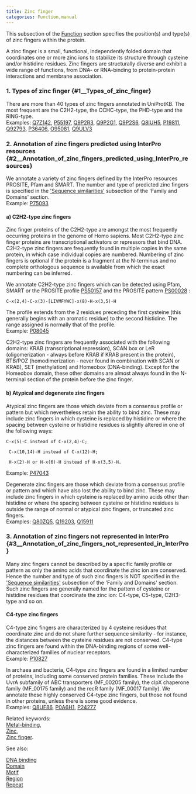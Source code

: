 ```yaml
---
title: Zinc finger
categories: Function,manual
---
```


This subsection of the [Function](https://www.uniprot.org/help/function%5Fsection) section specifies the position(s) and type(s) of zinc fingers within the protein.

A zinc finger is a small, functional, independently folded domain that coordinates one or more zinc ions to stabilize its structure through cysteine and/or histidine residues. Zinc fingers are structurally diverse and exhibit a wide range of functions, from DNA- or RNA-binding to protein-protein interactions and membrane association.

### 1. Types of zinc finger {\#1\_\_Types\_of\_zinc\_finger}

There are more than 40 types of zinc fingers annotated in UniProtKB. The most frequent are the C2H2-type, the CCHC-type, the PHD-type and the RING-type.  
Examples: [Q7Z142](https://www.uniprot.org/uniprotkb/Q7Z142#function), [P55197](https://www.uniprot.org/uniprotkb/P55197#function), [Q9P2R3](https://www.uniprot.org/uniprotkb/Q9P2R3#function), [Q9P2G1](https://www.uniprot.org/uniprotkb/Q9P2G1#function), [Q9P2S6](https://www.uniprot.org/uniprotkb/Q9P2S6#function), [Q8IUH5](https://www.uniprot.org/uniprotkb/Q8IUH5#function), [P19811](https://www.uniprot.org/uniprotkb/P19811#function), [Q92793](https://www.uniprot.org/uniprotkb/Q92793#function), [P36406](https://www.uniprot.org/uniprotkb/P36406#function), [O95081](https://www.uniprot.org/uniprotkb/O95081#function), [Q9ULV3](https://www.uniprot.org/uniprotkb/Q9ULV3#function)

### 2. Annotation of zinc fingers predicted using InterPro resources {\#2\_\_Annotation\_of\_zinc\_fingers\_predicted\_using\_InterPro\_resources}

We annotate a variety of zinc fingers defined by the InterPro resources PROSITE, Pfam and SMART. The number and type of predicted zinc fingers is specified in the ['Sequence similarities'](https://www.uniprot.org/help/sequence_similarities) subsection of the 'Family and Domains' section.  
Example: [P75093](https://www.uniprot.org/uniprotkb/P75093#family_and_domains)

#### a) C2H2-type zinc fingers

Zinc finger proteins of the C2H2-type are amongst the most frequently occurring proteins in the genome of Homo sapiens. Most C2H2-type zinc finger proteins are transcriptional activators or repressors that bind DNA. C2H2-type zinc fingers are frequently found in multiple copies in the same protein, in which case individual copies are numbered. Numbering of zinc fingers is optional if the protein is a fragment at the N-terminus and no complete orthologous sequence is available from which the exact numbering can be inferred.

We annotate C2H2-type zinc fingers which can be detected using Pfam, SMART or the PROSITE profile [PS50157](http://prosite.expasy.org/PDOC00028) and the PROSITE pattern [PS00028](http://prosite.expasy.org/PDOC00028) :

    C-x(2,4)-C-x(3)-[LIVMFYWC]-x(8)-H-x(3,5)-H

The profile extends from the 2 residues preceding the first cysteine (this generally begins with an aromatic residue) to the second histidine. The range assigned is normally that of the profile.  
Example: [P08045](https://www.uniprot.org/uniprotkb/P08045#function)

C2H2-type zinc fingers are frequently associated with the following domains: KRAB (transcriptional repression), SCAN box or LeR (oligomerization - always before KRAB if KRAB present in the protein), BTB/POZ (homodimerization - never found in combination with SCAN or KRAB), SET (methylation) and Homeobox (DNA-binding). Except for the Homeobox domain, these other domains are almost always found in the N-terminal section of the protein before the zinc finger.

#### b) Atypical and degenerate zinc fingers

Atypical zinc fingers are those which deviate from a consensus profile or pattern but which nevertheless retain the ability to bind zinc. These may include zinc fingers in which cysteine is replaced by histidine or where the spacing between cysteine or histidine residues is slightly altered in one of the following ways:

    C-x(5)-C instead of C-x(2,4)-C;

     C-x(10,14)-H instead of C-x(12)-H;

     H-x(2)-H or H-x(6)-H instead of H-x(3,5)-H.

Example: [P47043](https://www.uniprot.org/uniprotkb/P47043#function)

Degenerate zinc fingers are those which deviate from a consensus profile or pattern and which have also lost the ability to bind zinc. These may include zinc fingers in which cysteine is replaced by amino acids other than histidine or where the spacing between cysteine or histidine residues is outside the range of normal or atypical zinc fingers, or truncated zinc fingers.  
Examples: [Q80ZQ5](https://www.uniprot.org/uniprotkb/Q80ZQ5#function), [Q19203](https://www.uniprot.org/uniprotkb/Q19203#function), [Q15911](https://www.uniprot.org/uniprotkb/Q15911#function)

### 3. Annotation of zinc fingers not represented in InterPro {\#3\_\_Annotation\_of\_zinc\_fingers\_not\_represented\_in\_InterPro}

Many zinc fingers cannot be described by a specific family profile or pattern as only the amino acids that coordinate the zinc ion are conserved. Hence the number and type of such zinc fingers is NOT specified in the ['Sequence similarities'](https://www.uniprot.org/help/sequence_similarities) subsection of the 'Family and Domains' section.  
Such zinc fingers are generally named for the pattern of cysteine or histidine residues that coordinate the zinc ion: C4-type, C5-type, C2H3-type and so on.

#### C4-type zinc fingers

C4-type zinc fingers are characterized by 4 cysteine residues that coordinate zinc and do not share further sequence similarity - for instance, the distances between the cysteine residues are not conserved. C4-type zinc fingers are found within the DNA-binding regions of some well-characterized families of nuclear receptors.  
Example: [P10827](https://www.uniprot.org/uniprotkb/P10827#function)

In archaea and bacteria, C4-type zinc fingers are found in a limited number of proteins, including some conserved protein families. These include the UvrA subfamily of ABC transporters (MF\_00205 family), the clpX chaperone family (MF\_00175 family) and the recR family (MF\_00017 family). We annotate these highly conserved C4-type zinc fingers, but those not found in other proteins, unless there is some good evidence.  
Examples: [Q8UF86](https://www.uniprot.org/uniprotkb/Q8UF86#function), [P0A6H1](https://www.uniprot.org/uniprotkb/P0A6H1#function), [P24277](https://www.uniprot.org/uniprotkb/P24277#function)

Related keywords:  
[Metal-binding](https://www.uniprot.org/keywords/479),  
[Zinc](https://www.uniprot.org/keywords/862),  
[Zinc finger](https://www.uniprot.org/keywords/863).

See also:

[DNA binding](https://www.uniprot.org/help/dna%5Fbind)  
[Domain](https://www.uniprot.org/help/domain)  
[Motif](https://www.uniprot.org/help/motif)  
[Region](https://www.uniprot.org/help/region)  
[Repeat](https://www.uniprot.org/help/repeat)
